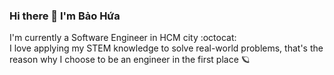 ### Hi there 👋 I'm Bảo Hứa 

I'm currently a Software Engineer in HCM city   :octocat:  <br />
I love applying my STEM knowledge to solve real-world problems, that's the reason why I choose to be an engineer in the first place 🪐 <br />
